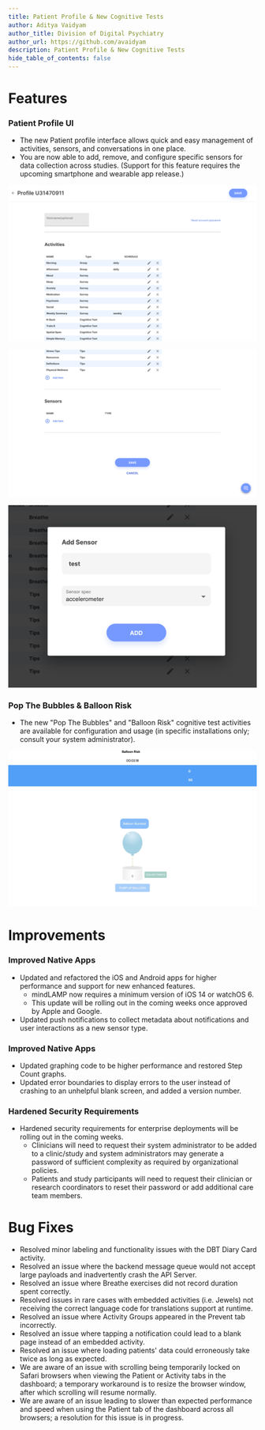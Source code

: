 ```yaml
---
title: Patient Profile & New Cognitive Tests
author: Aditya Vaidyam
author_title: Division of Digital Psychiatry
author_url: https://github.com/avaidyam
description: Patient Profile & New Cognitive Tests
hide_table_of_contents: false
---
```


# Features 

### Patient Profile UI

- The new Patient profile interface allows quick and easy management of activities, sensors, and conversations in one place.
- You are now able to add, remove, and configure specific sensors for data collection across studies. (Support for this feature requires the upcoming smartphone and wearable app release.)

![](assets/Screen_Shot_2021-02-12_at_11.54.43_AM.png)

![](assets/Screen_Shot_2021-02-12_at_11.54.48_AM.png)

![](assets/Screen_Shot_2021-02-12_at_11.55.09_AM.png)

### Pop The Bubbles & Balloon Risk

- The new "Pop The Bubbles" and "Balloon Risk" cognitive test activities are available for configuration and usage (in specific installations only; consult your system administrator).

![](assets/Untitled_A.png)

# Improvements

### **Improved Native Apps**

- Updated and refactored the iOS and Android apps for higher performance and support for new enhanced features.
    - mindLAMP now requires a minimum version of iOS 14 or watchOS 6.
    - This update will be rolling out in the coming weeks once approved by Apple and Google.
- Updated push notifications to collect metadata about notifications and user interactions as a new sensor type.

### **Improved Native Apps**

- Updated graphing code to be higher performance and restored Step Count graphs.
- Updated error boundaries to display errors to the user instead of crashing to an unhelpful blank screen, and added a version number.

### Hardened Security Requirements

- Hardened security requirements for enterprise deployments will be rolling out in the coming weeks.
    - Clinicians will need to request their system administrator to be added to a clinic/study and system administrators may generate a password of sufficient complexity as required by organizational policies.
    - Patients and study participants will need to request their clinician or research coordinators to reset their password or add additional care team members.

# Bug Fixes

- Resolved minor labeling and functionality issues with the DBT Diary Card activity.
- Resolved an issue where the backend message queue would not accept large payloads and inadvertently crash the API Server.
- Resolved an issue where Breathe exercises did not record duration spent correctly.
- Resolved issues in rare cases with embedded activities (i.e. Jewels) not receiving the correct language code for translations support at runtime.
- Resolved an issue where Activity Groups appeared in the Prevent tab incorrectly.
- Resolved an issue where tapping a notification could lead to a blank page instead of an embedded activity.
- Resolved an issue where loading patients' data could erroneously take twice as long as expected.
- We are aware of an issue with scrolling being temporarily locked on Safari browsers when viewing the Patient or Activity tabs in the dashboard; a temporary workaround is to resize the browser window, after which scrolling will resume normally.
- We are aware of an issue leading to slower than expected performance and speed when using the Patient tab of the dashboard across all browsers; a resolution for this issue is in progress.
